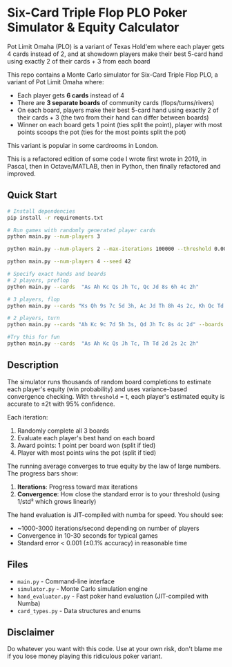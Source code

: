 # Six-Card Triple Flop PLO Poker Simulator & Equity Calculator

Pot Limit Omaha (PLO) is a variant of Texas Hold'em where each player gets 4 cards instead of 2, and at showdown players make their best 5-card hand using exactly 2 of their cards + 3 from each board

This repo contains a Monte Carlo simulator for Six-Card Triple Flop PLO, a variant of Pot Limit Omaha where:
- Each player gets **6 cards** instead of 4
- There are **3 separate boards** of community cards (flops/turns/rivers)
- On each board, players make their best 5-card hand using exactly 2 of their cards + 3 (the two from their hand can differ between boards)
- Winner on each board gets 1 point (ties split the point), player with most points scoops the pot (ties for the most points split the pot)

This variant is popular in some cardrooms in London.

This is a refactored edition of some code I wrote first wrote in 2019, in Pascal, then in Octave/MATLAB, then in Python, then finally refactored and improved.

## Quick Start

```bash
# Install dependencies
pip install -r requirements.txt

# Run games with randomly generated player cards
python main.py --num-players 3

python main.py --num-players 2 --max-iterations 100000 --threshold 0.005

python main.py --num-players 4 --seed 42

# Specify exact hands and boards
# 2 players, preflop
python main.py --cards  "As Ah Kc Qs Jh Tc, Qc Jd 8s 6h 4c 2h"

# 3 players, flop
python main.py --cards "Ks Qh 9s 7c 5d 3h, Ac Jd Th 8h 4s 2c, Kh Qc Td 9h 6s 6d" --boards "Ah 7s 2d, 9c 5h Kd, Js Tc 4h" --threshold 0.001

# 2 players, turn
python main.py --cards "Ah Kc 9c 7d 5h 3s, Qd Jh Tc 8s 4c 2d" --boards "Kd Qs 7h 3c, Ad Td 9s 8c, 5c 4d 2s 6c" --max-iterations 1000000 --threshold 0.0005

#Try this for fun
python main.py --cards  "As Ah Kc Qs Jh Tc, Th Td 2d 2s 2c 2h"
```

## Description

The simulator runs thousands of random board completions to estimate each player's equity (win probability) and uses variance-based convergence checking. With `threshold` = t, each player's estimated equity is accurate to ±2t with 95% confidence.

Each iteration:
1. Randomly complete all 3 boards
2. Evaluate each player's best hand on each board
3. Award points: 1 point per board won (split if tied)
4. Player with most points wins the pot (split if tied)

The running average converges to true equity by the law of large numbers.
The progress bars show:
1. **Iterations**: Progress toward max iterations
2. **Convergence**: How close the standard error is to your threshold (using 1/std² which grows linearly)

The hand evaluation is JIT-compiled with numba for speed. You should see:
- ~1000-3000 iterations/second depending on number of players
- Convergence in 10-30 seconds for typical games
- Standard error < 0.001 (±0.1% accuracy) in reasonable time

## Files

- `main.py` - Command-line interface
- `simulator.py` - Monte Carlo simulation engine
- `hand_evaluator.py` - Fast poker hand evaluation (JIT-compiled with Numba)
- `card_types.py` - Data structures and enums

## Disclaimer

Do whatever you want with this code. Use at your own risk, don't blame me if you lose money playing this ridiculous poker variant.
